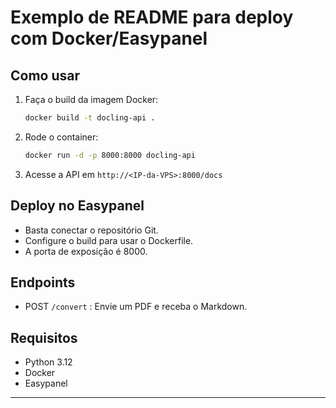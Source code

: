 # Exemplo de README para deploy com Docker/Easypanel

## Como usar

1. Faça o build da imagem Docker:
   ```bash
   docker build -t docling-api .
   ```
2. Rode o container:
   ```bash
   docker run -d -p 8000:8000 docling-api
   ```
3. Acesse a API em `http://<IP-da-VPS>:8000/docs`

## Deploy no Easypanel

- Basta conectar o repositório Git.
- Configure o build para usar o Dockerfile.
- A porta de exposição é 8000.

## Endpoints

- POST `/convert` : Envie um PDF e receba o Markdown.

## Requisitos

- Python 3.12
- Docker
- Easypanel

---
